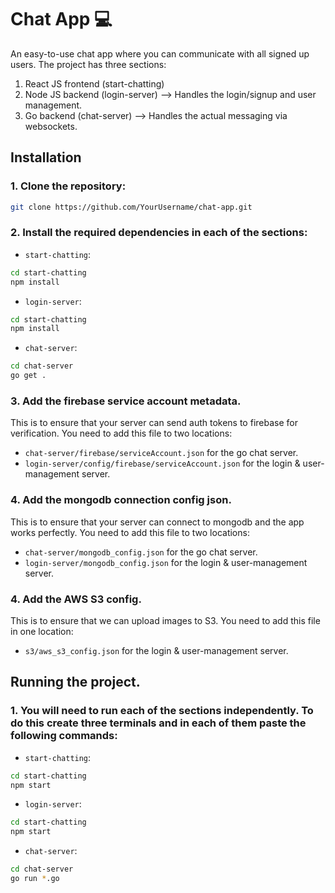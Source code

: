 # Chat App 💻

An easy-to-use chat app where you can communicate with all signed up users. The project has three sections:
1. React JS frontend (start-chatting)
2. Node JS backend (login-server) --> Handles the login/signup and user management.
3. Go backend (chat-server) --> Handles the actual messaging via websockets.

## Installation

### 1. Clone the repository:

```bash
git clone https://github.com/YourUsername/chat-app.git
```

### 2. Install the required dependencies in each of the sections:
- `start-chatting`:
```bash
cd start-chatting
npm install
```
- `login-server`:
```bash
cd start-chatting
npm install
```
- `chat-server`: 
```bash
cd chat-server
go get .
```

### 3. Add the firebase service account metadata.
This is to ensure that your server can send auth tokens to firebase for verification. You need to add this file to two locations:
- `chat-server/firebase/serviceAccount.json` for the go chat server.
- `login-server/config/firebase/serviceAccount.json` for the login & user-management server.

### 4. Add the mongodb connection config json.
This is to ensure that your server can connect to mongodb and the app works perfectly. You need to add this file to two locations:
- `chat-server/mongodb_config.json` for the go chat server.
- `login-server/mongodb_config.json` for the login & user-management server.

### 4. Add the AWS S3 config.
This is to ensure that we can upload images to S3. You need to add this file in one location:
- `s3/aws_s3_config.json` for the login & user-management server.

## Running the project. 
### 1. You will need to run each of the sections independently. To do this create three terminals and in each of them paste the following commands:
- `start-chatting`:
```bash
cd start-chatting
npm start
```
- `login-server`:
```bash
cd start-chatting
npm start
```
- `chat-server`: 
```bash
cd chat-server
go run *.go
```


